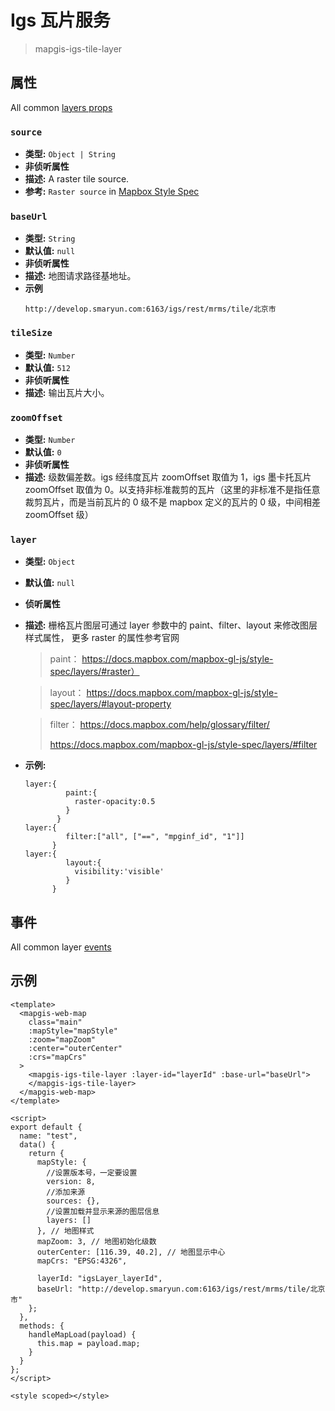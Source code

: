 # Igs 瓦片服务

> mapgis-igs-tile-layer

## 属性

All common [layers props](/zh/api/Layers/README.md#props)

### `source`

- **类型:** `Object | String`
- **非侦听属性**
- **描述:** A raster tile source.
- **参考:** `Raster source` in [Mapbox Style Spec](https://docs.mapbox.com/mapbox-gl-js/style-spec/#sources-raster)

### `baseUrl`

- **类型:** `String`
- **默认值:** `null`
- **非侦听属性**
- **描述:** 地图请求路径基地址。
- **示例**
  ```
  http://develop.smaryun.com:6163/igs/rest/mrms/tile/北京市
  ```

### `tileSize`

- **类型:** `Number`
- **默认值:** `512`
- **非侦听属性**
- **描述:** 输出瓦片大小。

### `zoomOffset`

- **类型:** `Number`
- **默认值:** `0`
- **非侦听属性**
- **描述:** 级数偏差数。igs 经纬度瓦片 zoomOffset 取值为 1，igs 墨卡托瓦片 zoomOffset 取值为 0。以支持非标准裁剪的瓦片（这里的非标准不是指任意裁剪瓦片，而是当前瓦片的 0 级不是 mapbox 定义的瓦片的 0 级，中间相差 zoomOffset 级）

### `layer`

- **类型:** `Object`
- **默认值:** `null`
- **侦听属性**
- **描述:**
  栅格瓦片图层可通过 layer 参数中的 paint、filter、layout 来修改图层样式属性，
  更多 raster 的属性参考官网

  > paint：
  > https://docs.mapbox.com/mapbox-gl-js/style-spec/layers/#raster）

  > layout：
  > https://docs.mapbox.com/mapbox-gl-js/style-spec/layers/#layout-property

  > filter：
  > https://docs.mapbox.com/help/glossary/filter/
  >
  > https://docs.mapbox.com/mapbox-gl-js/style-spec/layers/#filter

- **示例:**
  ```
  layer:{
           paint:{
             raster-opacity:0.5
           }
         }
  layer:{
           filter:["all", ["==", "mpginf_id", "1"]]
        }
  layer:{
           layout:{
             visibility:'visible'
           }
        }
  ```

## 事件

All common layer [events](/zh/api/Layers/#events)

## 示例

```vue
<template>
  <mapgis-web-map
    class="main"
    :mapStyle="mapStyle"
    :zoom="mapZoom"
    :center="outerCenter"
    :crs="mapCrs"
  >
    <mapgis-igs-tile-layer :layer-id="layerId" :base-url="baseUrl">
    </mapgis-igs-tile-layer>
  </mapgis-web-map>
</template>

<script>
export default {
  name: "test",
  data() {
    return {
      mapStyle: {
        //设置版本号，一定要设置
        version: 8,
        //添加来源
        sources: {},
        //设置加载并显示来源的图层信息
        layers: []
      }, // 地图样式
      mapZoom: 3, // 地图初始化级数
      outerCenter: [116.39, 40.2], // 地图显示中心
      mapCrs: "EPSG:4326",

      layerId: "igsLayer_layerId",
      baseUrl: "http://develop.smaryun.com:6163/igs/rest/mrms/tile/北京市"
    };
  },
  methods: {
    handleMapLoad(payload) {
      this.map = payload.map;
    }
  }
};
</script>

<style scoped></style>
```

